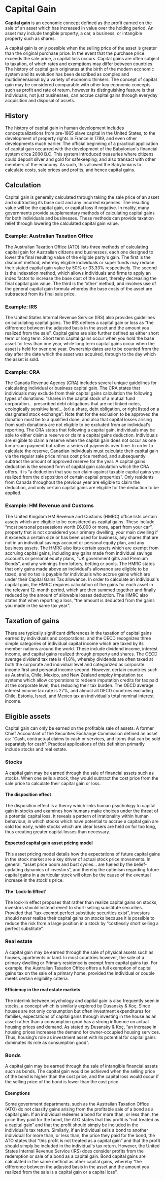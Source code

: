 # Capital Gain

**Capital gain** is an economic concept defined as the profit earned on the sale of an asset which has increased in value over the holding period. An asset may include tangible property, a car, a business, or intangible property such as shares.

A capital gain is only possible when the selling price of the asset is greater than the original purchase price. In the event that the purchase price exceeds the sale price, a capital loss occurs. Capital gains are often subject to taxation, of which rates and exemptions may differ between countries. The history of capital gain originates at the birth of the modern economic system and its evolution has been described as complex and multidimensional by a variety of economic thinkers. The concept of capital gain may be considered comparable with other key economic concepts such as profit and rate of return, however its distinguishing feature is that individuals, not just businesses, can accrue capital gains through everyday acquisition and disposal of assets.

## History
The history of capital gain in human development includes conceptualizations from pre-1865 slave capital in the United States, to the development of property rights in France in 1789, and even other developments much earlier. The official beginning of a practical application of capital gain occurred with the development of the Babylonian's financial system circa 2000 B.C. This system introduced treasuries where citizens could deposit silver and gold for safekeeping, and also transact with other members of the economy. As such, this allowed the Babylonians to calculate costs, sale prices and profits, and hence capital gains.

## Calculation
Capital gain is generally calculated through taking the sale price of an asset and subtracting its base cost and any incurred expenses. The resulting value will be the capital gain, or capital loss if negative. In reality, many governments provide supplementary methods of calculating capital gains for both individuals and businesses. These methods can provide taxation relief through lowering the calculated capital gain value.

### **Example: Australian Taxation Office**
The Australian Taxation Office (ATO) lists three methods of calculating capital gain for Australian citizens and businesses, each one designed to lower the final resulting value of the eligible party's gain. The first is the discount method, whereby eligible individuals or super funds may reduce their stated capital gain value by 50% or 33.33% respectively. The second is the indexation method, which allows individuals and firms to apply an index factor to increase the base cost of the asset, thereby decreasing the final capital gain value. The third is the ‘other’ method, and involves use of the general capital gain formula whereby the base costs of the asset are subtracted from its final sale price.

### **Example: IRS**
The United States Internal Revenue Service (IRS) also provides guidelines on calculating capital gains. The IRS defines a capital gain or loss as “the difference between the adjusted basis in the asset and the amount you realized from the sale”. Capital gains are also further defined as either short term or long term. Short term capital gains occur when you hold the base asset for less than one year, while long term capital gains occur when the asset is held for over one year. Ownership dates are to be counted from the day after the date which the asset was acquired, through to the day which the asset is sold.

### **Example: CRA**
The Canada Revenue Agency (CRA) includes several unique guidelines for calculating individual or business capital gain. The CRA states that individuals may exclude from their capital gains calculation the following types of donations: “shares in the capital stock of a mutual fund corporation… prescribed debt obligations that are not linked notes, ecologically sensitive land… (or) a share, debt obligation, or right listed on a designated stock exchange”. Note that for the exclusion to be approved the donation must be to a qualified done, and also that capital losses arising from such donations are not eligible to be excluded from an individual's reporting. The CRA states that following a capital gain, individuals may be able to either claim a reserve or claim a capital gains deduction. Individuals are eligible to claim a reserve when the capital gain does not occur as one lump-sum payment but rather a series of payments over time. In order to calculate the reserve, Canadian individuals must calculate their capital gain via the regular sale price minus cost price method, and subsequently subtract the amount of approved reserve for the year. A capital gains deduction is the second form of capital gain calculation which the CRA offers. It is “a deduction that you can claim against taxable capital gains you realized from the disposition of certain capital properties”. Only residents from Canada throughout the previous year are eligible to claim the deduction, and only certain capital gains are eligible for the deduction to be applied.

### **Example: HM Revenue and Customs**
The United Kingdom HM Revenue and Customs (HMRC) office lists certain assets which are eligible to be considered as capital gains. These include “most personal possessions worth  £6,000 or more, apart from your car”, property that is not considered your primary dwelling, your main dwelling if it exceeds a certain size or has been used for business, any shares that are not in an individual savings account or personal equity plan, and any business assets. The HMRC also lists certain assets which are exempt from accruing capital gains, including any gains made from individual savings accounts or personal equity plans, “UK government gilts and Premium Bonds”, and any winnings from lottery, betting or pools. The HMRC states that only gains made above an individual's allowance are eligible to be taxed, and no tax is payable for individuals who accrue gains which are under their Capital Gains Tax allowance. In order to calculate an individual's capital gain, the HMRC requires calculation of the gains for each asset in the relevant 12-month period, which are then summed together and finally reduced by the amount of allowable losses deduction. The HMRC also states that when reporting a loss, “the amount is deducted from the gains you made in the same tax year”.

## Taxation of gains
There are typically significant differences in the taxation of capital gains earned by individuals and corporations, and the OECD recognizes three simple categories of individual capital income which are taxed by its member nations around the world. These include dividend income, interest income, and capital gains realized through property and shares. The OECD average dividend tax rate is 41.8%, whereby dividends are often taxed at both the corporate and individual level and categorized as corporate income first and personal income second. However, certain countries such as Australia, Chile, Mexico, and New Zealand employ imputation tax systems which allow corporations to redeem imputation credits for tax paid at the corporate level, thus reducing their tax burden. The OECD average interest income tax rate is 27%, and almost all OECD countries excluding Chile, Estonia, Israel, and Mexico tax an individual's total nominal interest income.

## Eligible assets
Capital gain can only be earned on the profitable sale of assets. A former Chief Accountant of the Securities Exchange Commission defined an asset as: “Cash, contractual claims to cash or services, and items that can be sold separately for cash”. Practical applications of this definition primarily include stocks and real estate.

### **Stocks**
A capital gain may be earned through the sale of financial assets such as stocks. When one sells a stock, they would subtract the cost price from the sale price to calculate their capital gain or loss.

#### **The disposition effect**
The disposition effect is a theory which links human psychology to capital gain in stocks and examines how humans make choices under the threat of a potential capital loss. It reveals a pattern of irrationality within human behaviour, in which stocks which have potential to accrue a capital gain are sold too early, while stocks which are clear losers are held on for too long, thus creating greater capital losses than necessary.

#### **Expected capital gain asset pricing model**
This asset pricing model details how the expectations of future capital gains in the stock market are a key driver of actual stock price movements. In general, “asset price boom and bust cycles… are fueled by the belief-updating dynamics of investors”, and thereby the optimism regarding future capital gains in a particular stock will often be the cause of the eventual increase in the stock's price.

#### **The 'Lock-In Effect'**
The lock-in effect proposes that rather than realize capital gains on stocks, investors should instead revert to short-selling substitute securities. Provided that “tax-exempt perfect substitute securities exist”, investors should never realize their capital gains on stocks because it is possible to reduce the risk from a large position in a stock by “costlessly short selling a perfect substitute”.

### **Real estate**
A capital gain may be earned through the sale of physical assets such as houses, apartments or land. In most countries however, the sale of a primary dwelling or Primary residence is exempt from capital gains tax. For example, the Australian Taxation Office offers a full exemption of capital gains tax on the sale of a primary home, provided the individual or couple meets certain eligibility criteria.

#### **Efficiency in the real estate markets**
The interlink between psychology and capital gain is also frequently seen in stocks, a concept which is similarly explored by Dusansky & Koç. Since houses are not only consumption but often investment expenditures for families, expectations of capital gains through investing in the house as an asset rather than a consumption good has a strong influence on actual housing prices and demand. As stated by Dusansky & Koç, “an increase in housing prices increases the demand for owner-occupied housing services. Thus, housing’s role as investment asset with its potential for capital gains dominates its role as consumption good”.

### **Bonds**
A capital gain may be earned through the sale of intangible financial assets such as bonds. The capital gain would be achieved when the selling price of the bond is higher than the cost price, and the capital loss would occur if the selling price of the bond is lower than the cost price.

#### **Exemptions**
Some government departments, such as the Australian Taxation Office (ATO) do not classify gains arising from the profitable sale of a bond as a capital gain. If an individual redeems a bond for more than, or less than, the price they paid for the bond, the ATO states that this profit is “not treated as a capital gain” and that the profit should simply be included in the individual's tax return. Similarly, if an individual sells a bond to another individual for more than, or less than, the price they paid for the bond, the ATO states that “this profit is not treated as a capital gain” and that the profit should simply be included in the individual's tax return. However, the United States Internal Revenue Service (IRS) does consider profits from the redemption or sale of a bond as a capital gain. Bond capital gains are calculated in the same method as other capital gains, whereby “the difference between the adjusted basis in the asset and the amount you realized from the sale is a capital gain or a capital loss”.
